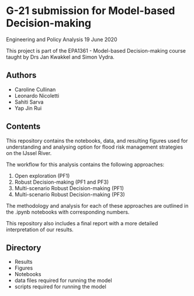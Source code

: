 # G-21 submission for Model-based Decision-making
Engineering and Policy Analysis
19 June 2020

This project is part of the EPA1361 - Model-based Decision-making course taught by Drs Jan Kwakkel and Simon Vydra.

## Authors
* Caroline Cullinan
* Leonardo Nicoletti
* Sahiti Sarva
* Yap Jin Rui

## Contents

This repository contains the notebooks, data, and resulting figures used for understanding and analysing option for flood risk management strategies on the IJssel River.

The workflow for this analysis contains the following approaches:
1. Open exploration (PF1)
2. Robust Decision-making (PF1 and PF3)
3. Multi-scenario Robust Decision-making (PF1)
4. Multi-scenario Robust Decision-making (PF3)

The methodology and analysis for each of these approaches are outlined in the .ipynb notebooks with corresponding numbers.

This repository also includes a final report with a more detailed interpretation of our results.

## Directory

* Results
* Figures
* Notebooks
* data files required for running the model
* scripts required for running the model